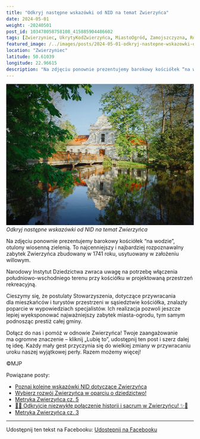 ```yaml
---
title: "Odkryj następne wskazówki od NID na temat Zwierzyńca"
date: 2024-05-01
weight: -20240501
post_id: 103478058758108_415885904486602
tags: [Zwierzyniec, UkrytyKodZwierzyńca, MiastoOgród, Zamojszczyzna, Roztocze, Lubelskie, villarestituta, turystyka, dziedzictwo, zabytki, krajobrazy, TajemnicePrzeszłości, PodróżeWczasie, MagiczneMiejsce]
featured_image: /../images/posts/2024-05-01-odkryj-nastepne-wskazowki-od-nid-na-temat-zwierzynca.jpg
location: "Zwierzyniec"
latitude: 50.61039
longitude: 22.96615
description: "Na zdjęciu ponownie prezentujemy barokowy kościółek “na wodzie”, otulony wiosenną zielenią. To najcenniejszy i najbardziej rozpoznawalny zabytek Zwier..."
---
```


![Odkryj następne wskazówki od NID na temat Zwierzyńca](/images/posts/2024-05-01-odkryj-nastepne-wskazowki-od-nid-na-temat-zwierzynca.jpg)
*Odkryj następne wskazówki od NID na temat Zwierzyńca*

Na zdjęciu ponownie prezentujemy barokowy kościółek “na wodzie”, otulony wiosenną zielenią. To najcenniejszy i najbardziej rozpoznawalny zabytek Zwierzyńca zbudowany w 1741 roku, usytuowany w założeniu willowym.

Narodowy Instytut Dziedzictwa zwraca uwagę na potrzebę włączenia południowo-wschodniego terenu przy kościółku w projektowaną przestrzeń rekreacyjną.

Cieszymy się, że postulaty Stowarzyszenia, dotyczące  przywracania dla mieszkańców i turystów przestrzeni w sąsiedztwie kościółka, znalazły poparcie w wypowiedziach specjalistów. Ich realizacja pozwoli jeszcze lepiej wyeksponować najważniejszy zabytek miasta-ogrodu, tym samym podnosząc prestiż całej gminy.

Dołącz do nas i pomóż w odnowie Zwierzyńca!
Twoje zaangażowanie ma ogromne znaczenie – kliknij „Lubię to”, udostępnij ten post i szerz dalej tę ideę.
Każdy mały gest przyczynia się do wielkiej zmiany w przywracaniu uroku naszej wyjątkowej perły.
Razem możemy więcej!



©MJP

Powiązane posty:
- [Poznaj kolejne wskazówki NID dotyczące Zwierzyńca](/posts/Poznaj-kolejne-wskazowki-NID-dotyczace-Zwierzynca)
- [Wybierz rozwój Zwierzyńca w oparciu o dziedzictwo!](/posts/Wybierz-rozwoj-Zwierzynca-w-oparciu-o-dziedzictwo)
- [Metryka Zwierzyńca cz. 5](/posts/Metryka-Zwierzynca-cz-5)
- [🌟✨ Odkryjcie niezwykłe połączenie historii i sacrum w Zwierzyńcu! ✨🌟](/posts/-Odkryjcie-niezwykle-polaczenie-historii-i-sacrum)
- [Metryka Zwierzyńca cz. 3](/posts/Metryka-Zwierzynca-cz-3)


---

Udostępnij ten tekst na Facebooku:
[Udostępnij na Facebooku](https://www.facebook.com/sharer/sharer.php?u=https://stowarzyszeniewachniewskiej.pl/posts/Odkryj-nastepne-wskazowki-od-NID-na-temat-Zwierzynca)

<script type="application/ld+json">
{
  "@context": "https://schema.org",
  "@type": "BlogPosting",
  "headline": "Odkryj następne wskazówki od NID na temat Zwierzyńca",
  "datePublished": "2024-05-01",
  "dateModified": "2024-05-01",
  "author": {
    "@type": "Person",
    "name": "Michał Jan Patyk"
  },
  "publisher": {
    "@type": "Organization",
    "name": "Stowarzyszenie im. Aleksandry Wachniewskiej",
    "logo": {
      "@type": "ImageObject",
      "url": "https://stowarzyszeniewachniewskiej.pl/images/logo/logo.svg"
    }
  },
  "mainEntityOfPage": {
    "@type": "WebPage",
    "@id": "https://stowarzyszeniewachniewskiej.pl/posts/Odkryj-nastepne-wskazowki-od-NID-na-temat-Zwierzynca"
  },
  "image": {
    "@type": "ImageObject",
    "url": "https://stowarzyszeniewachniewskiej.pl/images/posts/2024-05-01-odkryj-nastepne-wskazowki-od-nid-na-temat-zwierzynca.jpg"
  },
  "articleSection": "Dziedzictwo Kulturowe i Zabytki",
  "keywords": "Zwierzyniec, UkrytyKodZwierzyńca, MiastoOgród, Zamojszczyzna, Roztocze, Lubelskie, villarestituta, turystyka, dziedzictwo, zabytki, krajobrazy, TajemnicePrzeszłości, PodróżeWczasie, MagiczneMiejsce",
  "wordCount": 120,
  "articleBody": "Na zdjęciu ponownie prezentujemy barokowy kościółek “na wodzie”, otulony wiosenną zielenią. To najcenniejszy i najbardziej rozpoznawalny zabytek Zwierzyńca zbudowany w 1741 roku, usytuowany w założeniu willowym.\n\nNarodowy Instytut Dziedzictwa zwraca uwagę na potrzebę włączenia południowo-wschodniego terenu przy kościółku w projektowaną przestrzeń rekreacyjną. \n\nCieszymy się, że postulaty Stowarzyszenia, dotyczące  przywracania dla mieszkańców i turystów przestrzeni w sąsiedztwie kościółka, znalazły poparcie w wypowiedziach specjalistów. Ich realizacja pozwoli jeszcze lepiej wyeksponować najważniejszy zabytek miasta-ogrodu, tym samym podnosząc prestiż całej gminy.\n\nDołącz do nas i pomóż w odnowie Zwierzyńca!\nTwoje zaangażowanie ma ogromne znaczenie – kliknij „Lubię to”, udostępnij ten post i szerz dalej tę ideę.\nKażdy mały gest przyczynia się do wielkiej zmiany w przywracaniu uroku naszej wyjątkowej perły.\nRazem możemy więcej!\n\n              \n\n©MJP",
  "description": "Odkryj piękno Zwierzyńca i jego zabytki.",
  "copyrightHolder": {
    "@type": "Person",
    "name": "Michał Jan Patyk"
  }
}
</script>
<script type="application/ld+json">
{
  "@context": "https://schema.org",
  "@type": "BreadcrumbList",
  "itemListElement": [
    {
      "@type": "ListItem",
      "position": 1,
      "name": "Home",
      "item": "https://stowarzyszeniewachniewskiej.pl"
    },
    {
      "@type": "ListItem",
      "position": 2,
      "name": "posts",
      "item": "https://stowarzyszeniewachniewskiej.pl/posts"
    },
    {
      "@type": "ListItem",
      "position": 3,
      "name": "Odkryj następne wskazówki od NID na temat Zwierzyńca",
      "item": "https://stowarzyszeniewachniewskiej.pl/posts/Odkryj-nastepne-wskazowki-od-NID-na-temat-Zwierzynca"
    }
  ]
}
</script>
